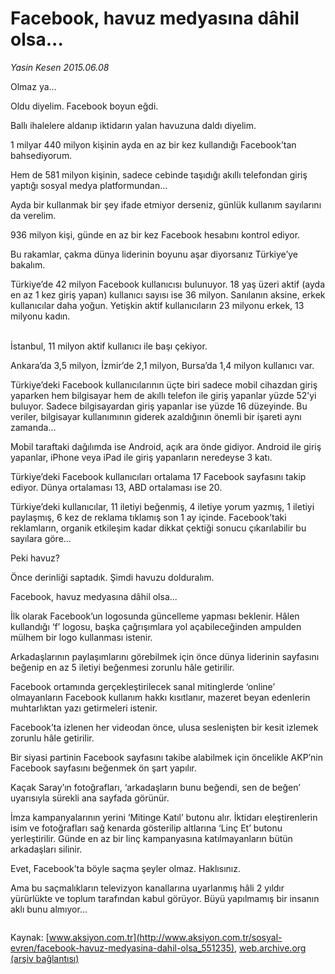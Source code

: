 # Facebook, havuz medyasına dâhil olsa...

*Yasin Kesen 2015.06.08*

<div class="pNewsDetailMainContent" itemprop="articleBody">
 <p>
  Olmaz ya...
 </p>
 <p>
  Oldu diyelim. Facebook boyun eğdi.
 </p>
 <p>
  Ballı ihalelere aldanıp iktidarın yalan havuzuna daldı diyelim.
 </p>
 <p>
  1 milyar 440 milyon kişinin ayda en az bir kez kullandığı Facebook’tan bahsediyorum.
 </p>
 <p>
  Hem de 581 milyon kişinin, sadece cebinde taşıdığı akıllı telefondan giriş yaptığı sosyal medya platformundan...
 </p>
 <p>
  Ayda bir kullanmak bir şey ifade etmiyor derseniz, günlük kullanım sayılarını da verelim.
 </p>
 <p>
  936 milyon kişi, günde en az bir kez Facebook hesabını kontrol ediyor.
 </p>
 <p>
  Bu rakamlar, çakma dünya liderinin boyunu aşar diyorsanız Türkiye’ye bakalım.
 </p>
 <p>
  Türkiye’de 42 milyon Facebook kullanıcısı bulunuyor. 18 yaş üzeri aktif (ayda en az 1 kez giriş yapan) kullanıcı sayısı ise 36 milyon. Sanılanın aksine, erkek kullanıcılar daha yoğun. Yetişkin aktif kullanıcıların 23 milyonu erkek, 13 milyonu kadın.
 </p>
 <p>
  <br>
   İstanbul, 11 milyon aktif kullanıcı ile başı çekiyor.
  </br>
 </p>
 <p>
  Ankara’da 3,5 milyon, İzmir’de 2,1 milyon, Bursa’da 1,4 milyon kullanıcı var.
 </p>
 <p>
  Türkiye’deki Facebook kullanıcılarının üçte biri sadece mobil cihazdan giriş yaparken hem bilgisayar hem de akıllı telefon ile giriş yapanlar yüzde 52’yi buluyor. Sadece bilgisayardan giriş yapanlar ise yüzde 16 düzeyinde. Bu veriler, bilgisayar kullanımının giderek azaldığının önemli bir işareti aynı zamanda...
 </p>
 <p>
  Mobil taraftaki dağılımda ise Android, açık ara önde gidiyor. Android ile giriş yapanlar, iPhone veya iPad ile giriş yapanların neredeyse 3 katı.
 </p>
 <p>
  Türkiye’deki Facebook kullanıcıları ortalama 17 Facebook sayfasını takip ediyor. Dünya ortalaması 13, ABD ortalaması ise 20.
 </p>
 <p>
  Türkiye’deki kullanıcılar, 11 iletiyi beğenmiş, 4 iletiye yorum yazmış, 1 iletiyi paylaşmış, 6 kez de reklama tıklamış son 1 ay içinde. Facebook’taki reklamların, organik etkileşim kadar dikkat çektiği sonucu çıkarılabilir bu sayılara göre...
 </p>
 <p>
  Peki havuz?
 </p>
 <p>
  Önce derinliği saptadık. Şimdi havuzu dolduralım.
 </p>
 <p>
  Facebook, havuz medyasına dâhil olsa...
 </p>
 <p>
  İlk olarak Facebook’un logosunda güncelleme yapması beklenir. Hâlen kullandığı ‘f’ logosu, başka çağrışımlara yol açabileceğinden ampulden mülhem bir logo kullanması istenir.
 </p>
 <p>
  Arkadaşlarının paylaşımlarını görebilmek için önce dünya liderinin sayfasını beğenip en az 5 iletiyi beğenmesi zorunlu hâle getirilir.
 </p>
 <p>
  Facebook ortamında gerçekleştirilecek sanal mitinglerde ‘online’ olmayanların Facebook kullanım hakkı kısıtlanır, mazeret beyan edenlerin muhtarlıktan yazı getirmeleri istenir.
 </p>
 <p>
  Facebook’ta izlenen her videodan önce, ulusa seslenişten bir kesit izlemek zorunlu hâle getirilir.
 </p>
 <p>
  Bir siyasi partinin Facebook sayfasını takibe alabilmek için öncelikle AKP’nin Facebook sayfasını beğenmek ön şart yapılır.
 </p>
 <p>
  Kaçak Saray’ın fotoğrafları, ‘arkadaşların bunu beğendi, sen de beğen’ uyarısıyla sürekli ana sayfada görünür.
 </p>
 <p>
  İmza kampanyalarının yerini ‘Mitinge Katıl’ butonu alır. İktidarı eleştirenlerin isim ve fotoğrafları sağ kenarda gösterilip altlarına ‘Linç Et’ butonu yerleştirilir. Günde en az bir linç kampanyasına katılmayanların bütün arkadaşları silinir.
 </p>
 <p>
  Evet, Facebook’ta böyle saçma şeyler olmaz. Haklısınız.
 </p>
 <p>
  Ama bu saçmalıkların televizyon kanallarına uyarlanmış hâli 2 yıldır yürürlükte ve toplum tarafından kabul görüyor. Büyü yapılmamış bir insanın aklı bunu almıyor...
 </p>
 <p>
  <img alt="" src="http://web.archive.org/web/20150720133920im_/http://medya.aksiyon.com.tr//aksiyon/2015/06/08/569043.jpg "/>
 </p>
</div>


Kaynak: [www.aksiyon.com.tr](http://www.aksiyon.com.tr/sosyal-evren/facebook-havuz-medyasina-dahil-olsa_551235), [web.archive.org (arşiv bağlantısı)](http://web.archive.org/web/20150720133920/http://www.aksiyon.com.tr/sosyal-evren/facebook-havuz-medyasina-dahil-olsa_551235)
